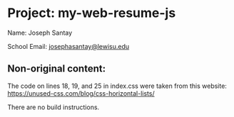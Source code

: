  # Project: my-web-resume-js

Name: Joseph Santay 

School Email: josephasantay@lewisu.edu

## Non-original content: 
The code on lines 18, 19, and 25 in index.css
were taken from this website: https://unused-css.com/blog/css-horizontal-lists/

There are no build instructions.

